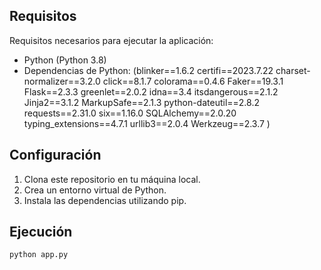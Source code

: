 
## Requisitos

Requisitos necesarios para ejecutar la aplicación:

- Python (Python 3.8)
- Dependencias de Python: (blinker==1.6.2
certifi==2023.7.22
charset-normalizer==3.2.0
click==8.1.7
colorama==0.4.6
Faker==19.3.1
Flask==2.3.3
greenlet==2.0.2
idna==3.4
itsdangerous==2.1.2
Jinja2==3.1.2
MarkupSafe==2.1.3
python-dateutil==2.8.2
requests==2.31.0
six==1.16.0
SQLAlchemy==2.0.20
typing_extensions==4.7.1
urllib3==2.0.4
Werkzeug==2.3.7
)


## Configuración

1. Clona este repositorio en tu máquina local.
2. Crea un entorno virtual de Python.
3. Instala las dependencias utilizando pip.


## Ejecución

```bash
python app.py
